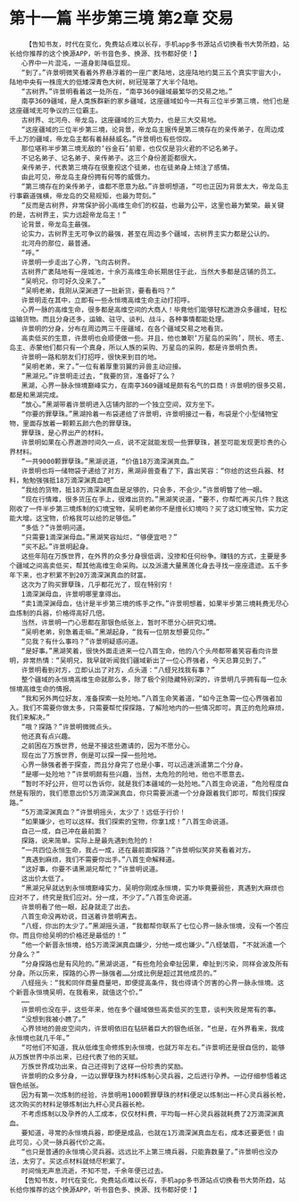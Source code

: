 # 第十一篇 半步第三境 第2章 交易
        【告知书友，时代在变化，免费站点难以长存，手机app多书源站点切换看书大势所趋，站长给你推荐的这个换源APP，听书音色多、换源、找书都好使！】
       心界中一片混沌，一道身影降临显现。
       “到了。”许景明微笑看着外界悬浮着的一座广袤陆地，这座陆地约莫三五个真实宇宙大小，陆地中央有一株庞大的低矮深青色大树，树冠笼罩了大半个陆地。
       “古树界。”许景明看着这一处所在，“南亭3609疆域最繁华的交易之地。”
       南亭3609疆域，是人类族群新的家乡疆域，这座疆域如今一共有三位半步第三境，他们也是这座疆域无可争议的三位霸主。
       古树界、北河舟、帝龙岛，这座疆域的三大势力，也是三大交易地。
       “这座疆域的三位半步第三境，论背景，帝龙岛主据传是第三境存在的亲传弟子，在周边成千上万的疆域，帝龙岛主都有着赫赫威名。”许景明也有些惊叹。
       那位堪称半步第三境无敌的‘谷金石’前辈，也仅仅是羽火君的不记名弟子。
       不记名弟子、记名弟子、亲传弟子。这三个身份差距都很大。
       亲传弟子，代表第三境存在很重视这个徒弟，也在徒弟身上倾注了感情。
       由此可见，帝龙岛主身份拥有何等的威慑力。
       “第三境存在的亲传弟子，谁都不愿意为敌。”许景明想道，“可也正因为背景太大，帝龙岛主行事霸道强横，帝龙岛的交易规矩，也最为苛刻。”
       “反而是古树界，非常保护弱小高维生命们的权益，也最为公平，这里也最为繁荣。最关键的是，古树界主，实力远超帝龙岛主！”
       论背景，帝龙岛主最强。
       论实力，古树界主无可争议的最强，甚至在周边多个疆域，古树界主实力都是公认的。
       北河舟的那位，最普通。
       “呼。”
       许景明一步走出了心界，飞向古树界。
       古树界广袤陆地有一座城池，十余万高维生命长期居住于此，当然大多都是店铺的员工。
       “吴明兄，你可好久没来了。”
       “吴明老弟，我刚从深渊进了一批新货，要看看吗？”
       许景明走在其中，立即有一些永恒境高维生命主动打招呼。
       心界一脉的高维生命，很多都是高维空间的大商人！毕竟他们能够轻松遨游众多疆域，轻松运输货物。而且分身还多，运输、驻守、谈判、战斗，各种事情都能处理。
       许景明的分身，分布在周边两三千座疆域，在各个疆域交易之地看货。
       高卖低买的生意，许景明也会顺便做一些。并且，他也兼职‘万星岛的采购’，院长、塔主、岛主、赤蒙他们都只有一个真身，所以人族的采购、万星岛的采购，都是许景明负责。
       许景明一路和朋友们打招呼，很快来到目的地。
       “吴明老弟，来了。”一位有着厚重羽翼的异兽主动迎接。
       “黑湖兄。”许景明走过去，“我要的货，准备好了么？
       黑湖，心界一脉永恒境巅峰实力，在南亭3609疆域是颇有名气的巨商！许景明的很多交易，都是和黑湖完成。
       “放心。”黑湖带着许景明进入店铺内部的一个独立空间，双方坐下。
       “你要的罪孽珠。”黑湖拎着一布袋递给了许景明，许景明接过一看，布袋是个小型储物宝物，里面存放着一颗颗五颜六色的罪孽珠。
       罪孽珠，是心界出产的材料。
       许景明如果在心界遨游时间久一点，说不定就能发现一些罪孽珠，甚至可能发现更珍贵的心界材料。
       “一共9000颗罪孽珠。”黑湖说道，“价值18万滴深渊真血。”
       许景明也将一储物袋子递给了对方，黑湖异兽查看了下，露出笑容：“你给的这些兵器、材料，勉勉强强抵18万滴深渊真血吧”
       “我给的货物，抵18万滴深渊真血是足够的，只会多，不会少。”许景明瞥了他一眼。
       “现在行情难，很多货压在手上，很难出货的。”黑湖笑说道，“要不，你帮忙再买几件？我这刚收了一件半步第三境炼制的幻境宝物，吴明老弟你不是擅长幻境吗？买了这幻境宝物，实力定能大增。这宝物，价格我可以给的足够低。”
       “多低？”许景明问道。
       “只需要1滴深渊母血。”黑湖笑容灿烂，“够便宜吧？”
       “买不起。”许景明起身。
       这些年陷在万族世界，在外界的众多分身很低调，没掺和任何纷争。赚钱的方式，主要是多个疆域之间高卖低买，帮其他高维生命采购。以及派遣大量黑莲化身去寻找一座座遗迹。五千多年下来，也才积累不到20万滴深渊真血的财富。
       这次为了购买罪孽珠，几乎都花光了，现在特别穷！
       1滴深渊母血，许景明哪里拿得出。
       “卖1滴深渊母血，估计是半步第三境的练手之作。”许景明想着，如果半步第三境耗费无尽心血炼制的兵器，价格得高好几倍。
       当然，许景明一门心思都在那银色纸张上，暂时不愿分心研究幻境。
       “吴明老弟，别急着走嘛。”黑湖起身，“我有一位朋友想要见你。”
       “见我？有什么事吗？”许景明疑惑问道。
       “是好事。”黑湖笑着，很快外面走进来一位八首生命，他的八个头颅都带着笑容看向许景明，非常热情：“吴明兄，我早就听闻我们疆域新出了一位心界强者，今天总算见到了。”
       许景明看到对方，立即认出了对方，点头道：“八蛏兄找我有事？”
       整个疆域的永恒境高维生命就那么多，除了极个别隐藏特别深的，许景明几乎拥有每一位永恒境高维生命的情报。
       “我和另外两位好友，准备探索一处险地。”八首生命笑着道，“如今正急需一位心界强者加入。我们不需要你做太多，只需要帮忙探探路，了解险地内的一些情况即可。真正的危险麻烦，我们来解决。”
       “哦？探路？”许景明微微点头。
       他还真有点兴趣。
       之前困在万族世界，他是不接这些邀请的，因为不愿分心。
       现在出了万族世界，倒是可以探一探一些险地。
       心界一脉强者善于探查，而且分身完了也是小事，可以迅速派遣第二个分身。
       “是哪一处险地？”许景明颇有些兴趣，当然，太危险的险地，他也不愿意去。
       “暂时不好公开，但可以告诉你，就是我们本疆域的一处险地。”八首生命说道，“危险程度自然是有限的，我们愿意出价5万滴深渊真血，你只需要派遣一个分身跟着我们即可。帮我们探探路。”
       “5万滴深渊真血？”许景明摇头，太少了！远低于行价！
       “如果嫌少，也可以这样。我们探索的宝物，你拿1成！”八首生命说道。
       自己一成，自己冲在最前面？
       探路，说来简单。实际上是最先遇到危险的！
       “一共四位永恒生命，我占一成，还在最前面探路？”许景明似笑非笑看着对方。
       “真遇到麻烦，我们不需要你出手。”八首生命解释道。
       “这好事，你要不请黑湖兄帮忙？”许景明说道。
       这出价太低了。
       “黑湖兄早就达到永恒境巅峰实力，吴明你刚成永恒境，实力毕竟要弱些，真遇到大麻烦也应对不了，终究是我们应对。分一成，不少了。”八首生命说道。
       许景明看了他一眼，起身就走了出去。
       八首生命没再劝说，目送着许景明离去。
       “八蛏，你出的太少了。”黑湖摇头道，“我都帮你联系了七位心界一脉永恒境，没有一个答应你。而且你给吴明的价格还是最低的！”
       “他一个新晋永恒境，给5万滴深渊真血嫌少，分他一成也嫌少。”八蛏皱眉，“不就派遣一个分身么？”
       “分身探路也是有风险的。”黑湖说道，“有些危险会牵扯因果，牵扯到污染，同样会波及所有分身。所以历来，探路的心界一脉强者……分成比例是超过其他成员的。”
       八蛏摇头：“我和同伴商量商量吧，即便提高条件，我也得请个厉害的心界一脉永恒境。这个新晋永恒境吴明，在我看来，就值这个价。”
       ……
       许景明也没在乎，这些年来，他在多个疆域做些高卖低买的生意，谈判失败是常有的事。
       “没想到我被小瞧了。”
       心界领地的兽皮空间内，许景明依旧在钻研着巨大的银色纸张，“也是，在外界看来，我成永恒境也就几千年。”
       “可他们不知道，我从低维生命修炼到永恒境，也就万年左右。”许景明还是很自信的，能够从万族世界中杀出来，已经代表了他的天赋。
       万族世界成功出来，自己还得到了这样一份珍贵的奖励。
       许景明的众多分身，一边以罪孽珠为材料炼制心灵兵器，之后进行孕养。一边仔细参悟着这银色纸张。
       因为有第一次炼制的经验，许景明用1000颗罪孽珠的材料便足以炼制出一杆心灵兵器长枪，这次购买的材料足够炼制出九杆心灵兵器长枪。
       不考虑炼制以及孕养的人工成本，仅仅材料费，平均每一杆心灵兵器就耗费了2万滴深渊真血。
       要知道，寻常的永恒境兵器，即便是成品，也就在1万滴深渊真血左右，成本还要更低！由此可见，心灵一脉兵器代价之高。
       “也只是普通的永恒境心灵兵器。远远比不上第三境兵器，只能靠数量了。”许景明也没办法，太穷了。买这点材料就倾尽积累了。
       时间悄无声息流逝，不知不觉，千余年便已过去。
       【告知书友，时代在变化，免费站点难以长存，手机app多书源站点切换看书大势所趋，站长给你推荐的这个换源APP，听书音色多、换源、找书都好使！】